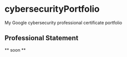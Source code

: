 # cybersecurityPortfolio
My Google cybersecurity professional certificate portfolio

## Professional Statement
** soon **
